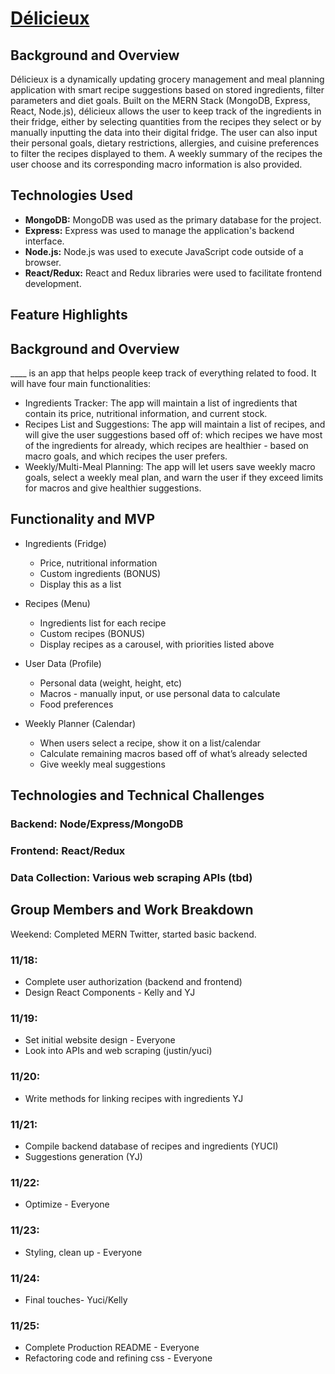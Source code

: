 # <a href="https://delicieux.herokuapp.com/" target="_blank">Délicieux</a>


## Background and Overview
Délicieux is a dynamically updating grocery management and meal planning application with smart recipe suggestions based on stored ingredients, filter parameters and diet goals. Built on the MERN Stack (MongoDB, Express, React, Node.js), délicieux allows the user to keep track of the ingredients in their fridge, either by selecting quantities from the recipes they select or by manually inputting the data into their digital fridge. The user can also input their personal goals, dietary restrictions, allergies, and cuisine preferences to filter the recipes displayed to them. A weekly summary of the recipes the user choose and its corresponding macro information is also provided.

## Technologies Used
* **MongoDB:** MongoDB was used as the primary database for the project.
* **Express:** Express was used to manage the application's backend interface.
* **Node.js:** Node.js was used to execute JavaScript code outside of a browser.
* **React/Redux:** React and Redux libraries were used to facilitate frontend development.

## Feature Highlights

### 



## Background and Overview
____ is an app that helps people keep track of everything related to food. It will have four main functionalities:
* Ingredients Tracker: The app will maintain a list of ingredients that contain its price, nutritional information, and current stock.
* Recipes List and Suggestions: The app will maintain a list of recipes, and will give the user suggestions based off of: which recipes we have most of the ingredients for already, which recipes are healthier - based on macro goals, and which recipes the user prefers.
* Weekly/Multi-Meal Planning: The app will let users save weekly macro goals, select a weekly meal plan, and warn the user if they exceed limits for macros and give healthier suggestions.


## Functionality and MVP
* Ingredients (Fridge)
  * Price, nutritional information
  * Custom ingredients (BONUS)
  * Display this as a list

* Recipes (Menu)
  * Ingredients list for each recipe
  * Custom recipes (BONUS)
  * Display recipes as a carousel, with priorities listed above

* User Data (Profile)
  * Personal data (weight, height, etc)
  * Macros - manually input, or use personal data to calculate
  * Food preferences

* Weekly Planner (Calendar)
  * When users select a recipe, show it on a list/calendar
  * Calculate remaining macros based off of what’s already selected
  * Give weekly meal suggestions

## Technologies and Technical Challenges

### Backend: Node/Express/MongoDB

### Frontend: React/Redux

### Data Collection: Various web scraping APIs (tbd)


## Group Members and Work Breakdown

Weekend: Completed MERN Twitter, started basic backend.

### 11/18:
* Complete user authorization (backend and frontend)
* Design React Components - Kelly and YJ


### 11/19:
* Set initial website design - Everyone
* Look into APIs and web scraping (justin/yuci)


### 11/20:
* Write methods for linking recipes with ingredients YJ


### 11/21:
* Compile backend database of recipes and ingredients (YUCI)
* Suggestions generation (YJ)


### 11/22:
* Optimize - Everyone


### 11/23:
* Styling, clean up - Everyone


### 11/24:
* Final touches- Yuci/Kelly

### 11/25: 
* Complete Production README - Everyone
* Refactoring code and refining css - Everyone
 




